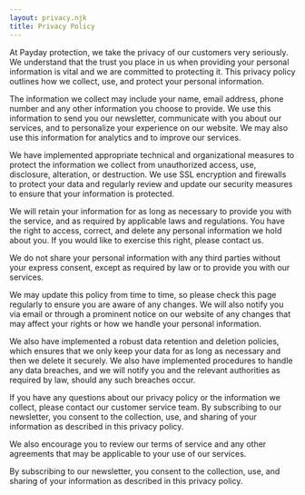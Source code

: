 ```yaml
---
layout: privacy.njk
title: Privacy Policy
---
```


At Payday protection, we take the privacy of our customers very seriously. We understand that the trust you place in us when providing your personal information is vital and we are committed to protecting it. This privacy policy outlines how we collect, use, and protect your personal information.

The information we collect may include your name, email address, phone number and any other information you choose to provide. We use this information to send you our newsletter, communicate with you about our services, and to personalize your experience on our website. We may also use this information for analytics and to improve our services.

We have implemented appropriate technical and organizational measures to protect the information we collect from unauthorized access, use, disclosure, alteration, or destruction. We use SSL encryption and firewalls to protect your data and regularly review and update our security measures to ensure that your information is protected.

We will retain your information for as long as necessary to provide you with the service, and as required by applicable laws and regulations. You have the right to access, correct, and delete any personal information we hold about you. If you would like to exercise this right, please contact us.

We do not share your personal information with any third parties without your express consent, except as required by law or to provide you with our services.

We may update this policy from time to time, so please check this page regularly to ensure you are aware of any changes. We will also notify you via email or through a prominent notice on our website of any changes that may affect your rights or how we handle your personal information.

We also have implemented a robust data retention and deletion policies, which ensures that we only keep your data for as long as necessary and then we delete it securely. We also have implemented procedures to handle any data breaches, and we will notify you and the relevant authorities as required by law, should any such breaches occur.

If you have any questions about our privacy policy or the information we collect, please contact our customer service team. By subscribing to our newsletter, you consent to the collection, use, and sharing of your information as described in this privacy policy.

We also encourage you to review our terms of service and any other agreements that may be applicable to your use of our services.

By subscribing to our newsletter, you consent to the collection, use, and sharing of your information as described in this privacy policy.
